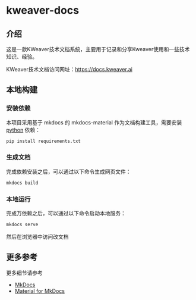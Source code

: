 # kweaver-docs

## 介绍

这是一款KWeaver技术文档系统，主要用于记录和分享Kweaver使用和一些技术知识、经验。

KWeaver技术文档访问网址：https://docs.kweaver.ai

## 本地构建

### 安装依赖

本项目采用基于 mkdocs 的 mkdocs-material 作为文档构建工具，需要安装 [python](http://python.org) 依赖：

```bash
pip install requirements.txt
```

### 生成文档

完成依赖安装之后，可以通过以下命令生成网页文件：

```bash
mkdocs build
```

### 本地运行

完成万依赖之后，可以通过以下命令启动本地服务：

```bash
mkdocs serve
```

然后在浏览器中访问改文档

## 更多参考

更多细节请参考

+ [MkDocs](https://www.mkdocs.org/)
+ [Material for MkDocs](https://squidfunk.github.io/mkdocs-material/)
